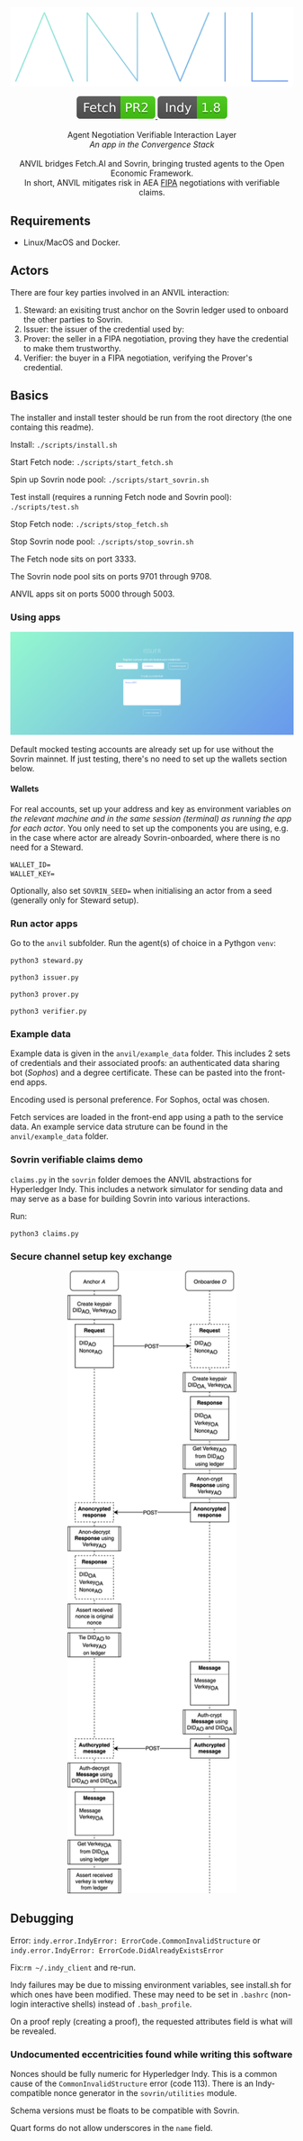 ![ANVIL](./docs/img/anvil_logo_colour.svg)

<p align="center">
    <a href="https://github.com/fetchai" alt="Fetch.AI version">
        <img src="./docs/img/fetch_pr2.svg" />
    </a>
    <a href="https://github.com/hyperledger/indy-sdk" alt="Hyperledger Indy version">
        <img src="./docs/img/indy_1.8.svg" />
    </a>
    <br><br>
    Agent Negotiation Verifiable Interaction Layer
    <br>
    <i>An app in the Convergence Stack</i>
    <br><br>
    ANVIL bridges Fetch.AI and Sovrin, bringing trusted agents to the Open Economic Framework.
    <br>
    In short, ANVIL mitigates risk in AEA <a href="https://en.wikipedia.org/wiki/Foundation_for_Intelligent_Physical_Agents">FIPA</a> negotiations with verifiable claims.
</p>

## Requirements

- Linux/MacOS and Docker.

## Actors

There are four key parties involved in an ANVIL interaction:
1. Steward: an exisiting trust anchor on the Sovrin ledger used to onboard the other parties to Sovrin.
2. Issuer: the issuer of the credential used by:
3. Prover: the seller in a FIPA negotiation, proving they have the credential to make them trustworthy.
4. Verifier: the buyer in a FIPA negotiation, verifying the Prover's credential.


## Basics

The installer and install tester should be run from the root directory (the one containg this readme).

Install: `./scripts/install.sh`

Start Fetch node: `./scripts/start_fetch.sh`

Spin up Sovrin node pool: `./scripts/start_sovrin.sh`

Test install (requires a running Fetch node and Sovrin pool): `./scripts/test.sh`

Stop Fetch node: `./scripts/stop_fetch.sh`

Stop Sovrin node pool: `./scripts/stop_sovrin.sh`

The Fetch node sits on port 3333.

The Sovrin node pool sits on ports 9701 through 9708.

ANVIL apps sit on ports 5000 through 5003.

### Using apps

![ANVIL](./docs/img/issuer_app.png)

Default mocked testing accounts are already set up for use without the Sovrin mainnet. If just testing, there's no need to set up the wallets section below.

#### Wallets

For real accounts, set up your address and key as environment variables *on the relevant machine and in the same session (terminal) as running the app for each actor*. You only need to set up the components you are using, e.g. in the case where actor are already Sovrin-onboarded, where there is no need for a Steward.

```
WALLET_ID=
WALLET_KEY=
```

Optionally, also set `SOVRIN_SEED=` when initialising an actor from a seed (generally only for Steward setup).

### Run actor apps

Go to the `anvil` subfolder. Run the agent(s) of choice in a Pythgon `venv`:

```
python3 steward.py
```
```
python3 issuer.py
```
```
python3 prover.py
```
```
python3 verifier.py
```

### Example data

Example data is given in the `anvil/example_data` folder. This includes 2 sets of credentials and their associated proofs: an authenticated data sharing bot (_Sophos_) and a degree certificate. These can be pasted into the front-end apps.

Encoding used is personal preference. For Sophos, octal was chosen.

Fetch services are loaded in the front-end app using a path to the service data. An example service data struture can be found in the `anvil/example_data` folder.

### Sovrin verifiable claims demo

`claims.py` in the `sovrin` folder demoes the ANVIL abstractions for Hyperledger Indy. This includes a network simulator for sending data and may serve as a base for building Sovrin into various interactions.

Run:
```
python3 claims.py
```

### Secure channel setup key exchange

<p align="center">
        <img src="./docs/img/secure_channel.png" width="300" />
</p>

## Debugging

Error: `indy.error.IndyError: ErrorCode.CommonInvalidStructure` or `indy.error.IndyError: ErrorCode.DidAlreadyExistsError`

Fix:`rm ~/.indy_client` and re-run.

Indy failures may be due to missing environment variables, see install.sh for which ones have been modified. These may need to be set in `.bashrc` (non-login interactive shells) instead of `.bash_profile`.

On a proof reply (creating a proof), the requested attributes field is what will be revealed.


### Undocumented eccentricities found while writing this software

Nonces should be fully numeric for Hyperledger Indy. This is a common cause of the `CommonInvalidStructure` error (code 113). There is an Indy-compatible nonce generator in the `sovrin/utilities` module.

Schema versions must be floats to be compatible with Sovrin.

Quart forms do not allow underscores in the `name` field.
